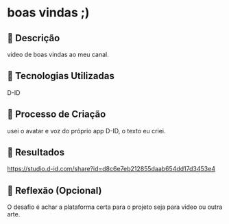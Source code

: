 # boas vindas ;)

## 📒 Descrição
video de boas vindas ao meu canal.

## 🤖 Tecnologias Utilizadas
D-ID

## 🧐 Processo de Criação
usei o avatar e voz do próprio app D-ID, o texto eu criei. 

## 🚀 Resultados
https://studio.d-id.com/share?id=d8c6e7eb212855daab654dd17d3453e4

## 💭 Reflexão (Opcional)
O desafio é achar a plataforma certa para o projeto seja para video ou outra arte.
